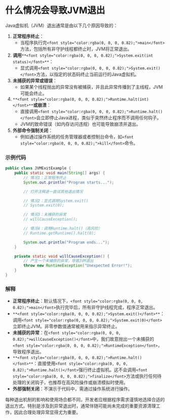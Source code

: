 # 什么情况会导致JVM退出

<font style="color:rgba(0, 0, 0, 0.82);">Java虚拟机（JVM）退出通常是由以下几个原因导致的：</font>

1. **<font style="color:rgba(0, 0, 0, 0.82);">正常程序终止</font>**<font style="color:rgba(0, 0, 0, 0.82);">：</font>
    - <font style="color:rgba(0, 0, 0, 0.82);">当程序执行完</font>`<font style="color:rgba(0, 0, 0, 0.82);">main</font>`<font style="color:rgba(0, 0, 0, 0.82);">方法，包括所有非守护线程都终止时，JVM将正常退出。</font>
2. **<font style="color:rgba(0, 0, 0, 0.82);">调用</font>**`**<font style="color:rgba(0, 0, 0, 0.82);">System.exit(int status)</font>**`<font style="color:rgba(0, 0, 0, 0.82);">：</font>
    - <font style="color:rgba(0, 0, 0, 0.82);">显式调用</font>`<font style="color:rgba(0, 0, 0, 0.82);">System.exit()</font>`<font style="color:rgba(0, 0, 0, 0.82);">方法，以指定的状态码终止当前运行的Java虚拟机。</font>
3. **<font style="color:rgba(0, 0, 0, 0.82);">未捕获的异常或错误</font>**<font style="color:rgba(0, 0, 0, 0.82);">：</font>
    - <font style="color:rgba(0, 0, 0, 0.82);">如果某个线程抛出的异常没有被捕获，并且此异常传播到了主线程，JVM可能会终止。</font>
4. `**<font style="color:rgba(0, 0, 0, 0.82);">Runtime.halt(int)</font>**`**<font style="color:rgba(0, 0, 0, 0.82);">或崩溃</font>**<font style="color:rgba(0, 0, 0, 0.82);">：</font>
    - <font style="color:rgba(0, 0, 0, 0.82);">直接调用</font>`<font style="color:rgba(0, 0, 0, 0.82);">Runtime.halt()</font>`<font style="color:rgba(0, 0, 0, 0.82);">会立即停止Java进程，类似于突然终止程序而不调用任何钩子。</font>
    - <font style="color:rgba(0, 0, 0, 0.82);">JVM的致命错误（如内存访问违规）也可能导致崩溃并退出。</font>
5. **<font style="color:rgba(0, 0, 0, 0.82);">外部命令强制关闭</font>**<font style="color:rgba(0, 0, 0, 0.82);">：</font>
    - <font style="color:rgba(0, 0, 0, 0.82);">例如通过操作系统的任务管理器或者控制台命令，如</font>`<font style="color:rgba(0, 0, 0, 0.82);">kill</font>`<font style="color:rgba(0, 0, 0, 0.82);">命令。</font>

### <font style="color:rgba(0, 0, 0, 0.82);">示例代码</font>

```java
public class JVMExitExample {  
    public static void main(String[] args) {  
        // 情况1：正常程序终止  
        System.out.println("Program starts...");  

        // 打开注释逐一尝试其他退出情况  

        // 情况2：显式调用System.exit()  
        // System.exit(0);  

        // 情况3：未捕获的异常  
        // willCauseException();  

        // 情况4：调用Runtime.halt()（高风险）  
        // Runtime.getRuntime().halt(0);  

        System.out.println("Program ends...");  
    }  

    private static void willCauseException() {  
        // 产生一个未捕获的异常，导致JVM退出  
        throw new RuntimeException("Unexpected Error!");  
    }  
}
```

### <font style="color:rgba(0, 0, 0, 0.82);">解释</font>

- **<font style="color:rgba(0, 0, 0, 0.82);">正常程序终止</font>**<font style="color:rgba(0, 0, 0, 0.82);">：默认情况下，</font>`<font style="color:rgba(0, 0, 0, 0.82);">main</font>`<font style="color:rgba(0, 0, 0, 0.82);">执行完毕后，所有非守护线程完成，程序正常退出。</font>
- `**<font style="color:rgba(0, 0, 0, 0.82);">System.exit()</font>**`<font style="color:rgba(0, 0, 0, 0.82);">：调用</font>`<font style="color:rgba(0, 0, 0, 0.82);">System.exit(0)</font>`<font style="color:rgba(0, 0, 0, 0.82);">立即终止JVM。非零参数值通常被用来指示异常终止。</font>
- **<font style="color:rgba(0, 0, 0, 0.82);">未捕获的异常</font>**<font style="color:rgba(0, 0, 0, 0.82);">：在</font>`<font style="color:rgba(0, 0, 0, 0.82);">willCauseException()</font>`<font style="color:rgba(0, 0, 0, 0.82);">中，我们故意抛出一个未捕获的</font>`<font style="color:rgba(0, 0, 0, 0.82);">RuntimeException</font>`<font style="color:rgba(0, 0, 0, 0.82);">，导致程序退出。</font>
- `**<font style="color:rgba(0, 0, 0, 0.82);">Runtime.halt()</font>**`<font style="color:rgba(0, 0, 0, 0.82);">：直接使用</font>`<font style="color:rgba(0, 0, 0, 0.82);">Runtime.halt()</font>`<font style="color:rgba(0, 0, 0, 0.82);">强行终止虚拟机。这不会调用</font>`<font style="color:rgba(0, 0, 0, 0.82);">finalize</font>`<font style="color:rgba(0, 0, 0, 0.82);">方法或执行任何待处理的关闭钩子，也推荐在高风险操作或崩溃模拟时使用。</font>
- **<font style="color:rgba(0, 0, 0, 0.82);">外部强制关闭</font>**<font style="color:rgba(0, 0, 0, 0.82);">：不演示于代码中，需通过操作系统进行操作。</font>

<font style="color:rgba(0, 0, 0, 0.82);">每种退出机制的影响和使用场合都不同，开发者应根据程序需求谨慎地选择合适的退出方式。特别是涉及到异常退出时，通常伴随可能尚未完成的重要资源清理工作，因此合理处理异常显得尤为重要。</font>
